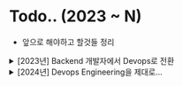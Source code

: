 # Todo.. (2023 ~ N)

- 앞으로 해야하고 할것들 정리

<details>
<summary> [2023년] Backend 개발자에서 Devops로 전환 </summary>
<div markdown="1">

- CI / CD Pipeline

  - [x] Terraform
  - [x] Github
  - [x] Jenkins
  - [x] Push The ECR
  - [x] Trigger EventBridge
  - [x] Deploy ECS
  - [x] Deploy (Blue / Green)
  - [x] Rollback (ECS)
  - [ ] ECS + Go + CiCD FullSet
  - [ ] ECS + Kinesis Log Pipeline
  - [x] Kubernetis theory
  - [ ] Sonacube (정적코드분석)

- CDN

  - [x] Download use S3
  - [x] Download use CloudFront from S3
  - [x] Deploy Static Page use CloudFront (Terraform)
  - [ ] Terraform Module ( CloudFront + S3 + Lambda ) -> 캐시무효 자동화

- DevSecOps + Network

  - [ ] Boundary + Vault + Consul concept by ZeroTrust
  - [ ] Region 간 통신 Best Practice
  - [ ] Nat Gateway + Routing Table 친해지기...

- SNS

  - [x] Cloud Watch
  - [x] SNS
  - [x] Lambda
  - [x] Slack Webhooks
  - [x] EventBridge + Lambda + Slack Notification
  - [x] 간단하게 프로젝트로 만들어보기 (만능 슬랙봇)

- Monitoring

  - [ ] Prometheus + Grafana (node-export, black-box)
  - [ ] EFK ( Fluentbit, Elastic Agent )
  - [ ] Pinpoint

- Service

  - [x] Docker
  - [x] ECS
  - [x] Kinesis
  - [x] Kinesis DataStream + Kinesis Firehoes + S3
  - [ ] MQTT Protocol (Realtime Service)
  - [ ] zookeeper from service Discovery
  - [ ] Kafka CDC (use Golang)

- Lanaguage & lib

  - [x] Golang
  - [x] Cobra (CLI)

- Todo Repository

  - [x] golang-eb-ecs
  - [x] ecs-master
  - [x] cicd-pipeline
  - [x] simple-sns-slack
  - [ ] Dongkins (Jenkins 뭔가 만들어볼수 있을것같음)...

- Infra Project
  - [ ] Teleport (서버 접근제어)
  - [ ] AWS 접근없이 인프라 구성할수있는 OpenSource (feat. 당근마켓)

</div>
</details>

<details>
<summary> [2024년] Devops Engineering을 제대로... </summary>
<div markdown="1">

- 전년도에 못한 Todo

  - ...

- Engineering

  - [ ] AWS Data Pipeline (Kinesis, EMR, Glue)
  - [ ] Airflow
  - [ ] Deep Dive Data Engineering (Spark, Flink, Apache Beam)
  - [ ] snowflak
  - [ ] DataHub (Linkedin Opensource)

- CDN

  - [ ] CloudFlare

- Langauge

  - [ ] Golang Deep Dive
  - [ ] TUI use Golang

- DevSecOps

  - [ ] AWS Security Hub
  - [ ] SOAR (보안 오케스트레이션, 자동화)

- Infra

  - [ ] Lambda FullSet (Golang)
  - [ ] Kubernetes, k8s
  - [ ] EKS + Istio

- Certificate
  - AWS Associate
  - Certified Kubernetes Administrator (CKA)

</div>
</details>
